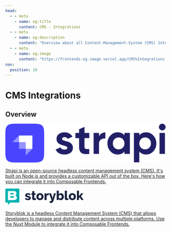 ```yaml
---
head:
  - - meta
    - name: og:title
      content: CMS - Integrations
  - - meta
    - name: og:description
      content: "Overview about all Content-Management-System (CMS) Integrations for Composable Frontends."
  - - meta
    - name: og:image
      content: "https://frontends-og-image.vercel.app/CMS%Integrations.png?fontSize=120px"
nav:
  position: 10
---
```


# CMS Integrations

## Overview

<div class="grid grid-cols-1 lg:grid-cols-2 gap-4 place-items-center">
  <div>
    <a href="strapi" class="block max-w-sm p-6 bg-white border border-gray-200 rounded-lg shadow hover:bg-gray-100 dark:bg-gray-800 dark:border-gray-700 dark:hover:bg-gray-700 my-5 text-center">
      <span class="mb-2 text-2xl font-bold tracking-tight text-gray-900 dark:text-white"><img src="../../../.assets/cms-icons/Strapi.full.logo.dark.png" alt="Strapi Logo" class="my-8 h-14 inline" /></span>
      <p class="font-normal text-gray-700 dark:text-gray-400 h-40">Strapi is an open-source headless content management system (CMS). It's built on Node.js and provides a customizable API out of the box. Here's how you can integrate it into Composable Frontends.</p>
    </a>
  </div>
  <div>
    <a href="storyblok" class="block max-w-sm p-6 bg-white border border-gray-200 rounded-lg shadow hover:bg-gray-100 dark:bg-gray-800 dark:border-gray-700 dark:hover:bg-gray-700 my-5 text-center">
      <span class="mb-2 text-2xl font-bold tracking-tight text-gray-900 dark:text-white"><img src="../../../.assets/cms-icons/storyblok.svg" alt="storyblok Logo" class="my-8 h-14 inline" /></span>
      <p class="font-normal text-gray-700 dark:text-gray-400 h-40">Storyblok is a headless Content Management System (CMS) that allows developers to manage and distribute content across multiple platforms. Use the Nuxt Module to integrate it into Composable Frontends.</p>
    </a>
  </div>
</div>
